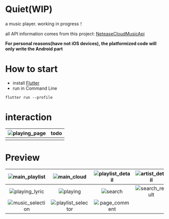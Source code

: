 # Quiet(WIP)

a music player. working in progress！

all API information comes from this project: [NeteaseCloudMusicApi](https://github.com/Binaryify/NeteaseCloudMusicApi) 

**For personal reasons(have not iOS devices), the platformized code will only write the Android part**

# How to start

 * install [Flutter](https://flutter.io/docs/get-started/install)
 * run in Command Line
 ```
 flutter run --profile
 ```

# interaction

| ![playing_page](./_preview/playing_interaction.gif) | todo |
| :-------------------------------------------------: | :--: |
|                                                     |      |


# Preview

|  ![main_playlist](./_preview/main_playlists.jpg)   |        ![main_cloud](./_preview/main_cloud.jpg)        | ![playlist_detail](./_preview/playlist_detail.jpg) | ![artist_detail](./_preview/artist_detail.jpg) |
| :------------------------------------------------: | :----------------------------------------------------: | :------------------------------------------------: | :--------------------------------------------: |
|   ![playing_lyric](./_preview/playing_lyric.jpg)   |           ![playing](./_preview/playing.jpg)           |          ![search](./_preview/search.jpg)          | ![search_result](./_preview/search_result.jpg) |
| ![music_selection](./_preview/music_selection.jpg) | ![playlist_selector](./_preview/playlist_selector.jpg) |    ![page_comment](./_preview/page_comment.png)    |                                                |


